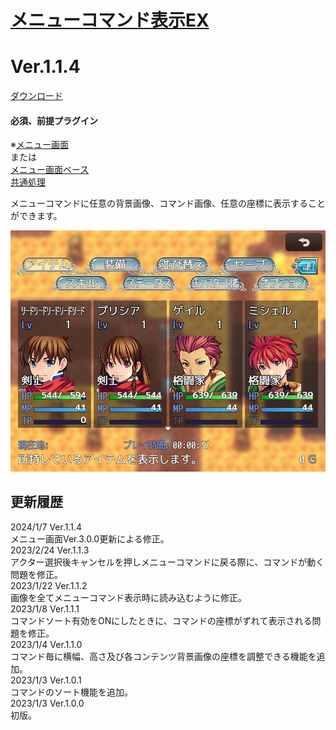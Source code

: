 # [メニューコマンド表示EX](https://raw.githubusercontent.com/nuun888/MZ/master/NUUN_MenuCommandEX.js)
# Ver.1.1.4
[ダウンロード](https://raw.githubusercontent.com/nuun888/MZ/master/NUUN_MenuCommandEX.js)
#### 必須、前提プラグイン
※[メニュー画面](https://raw.githubusercontent.com/nuun888/MZ/master/NUUN_MenuScreenEXBase.js)   
または  
[メニュー画面ベース](https://raw.githubusercontent.com/nuun888/MZ/master/NUUN_MenuScreenEXBase.js)  
[共通処理](https://github.com/nuun888/MZ/blob/master/README/Base.md)  

メニューコマンドに任意の背景画像、コマンド画像、任意の座標に表示することができます。  
  
![画像](img/MenuCommandEX1.png)   

## 更新履歴
2024/1/7 Ver.1.1.4  
メニュー画面Ver.3.0.0更新による修正。  
2023/2/24 Ver.1.1.3  
アクター選択後キャンセルを押しメニューコマンドに戻る際に、コマンドが動く問題を修正。  
2023/1/22 Ver.1.1.2  
画像を全てメニューコマンド表示時に読み込むように修正。  
2023/1/8 Ver.1.1.1  
コマンドソート有効をONにしたときに、コマンドの座標がずれて表示される問題を修正。  
2023/1/4 Ver.1.1.0  
コマンド毎に横幅、高さ及び各コンテンツ背景画像の座標を調整できる機能を追加。  
2023/1/3 Ver.1.0.1  
コマンドのソート機能を追加。  
2023/1/3 Ver.1.0.0  
初版。  
